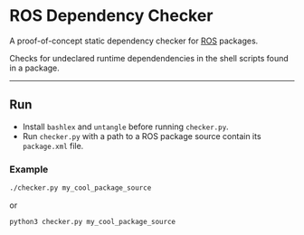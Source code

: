 # ROS Dependency Checker

A proof-of-concept static dependency checker for [ROS](http://www.ros.org) packages.

Checks for undeclared runtime dependendencies in the shell scripts found in a package. 

---

## Run

- Install `bashlex` and `untangle` before running `checker.py`.
- Run `checker.py` with a path to a ROS package source contain its `package.xml` file.

### Example

```bash
./checker.py my_cool_package_source
```

or

```
python3 checker.py my_cool_package_source
```
